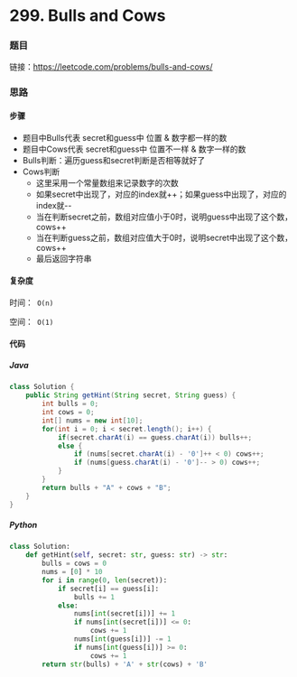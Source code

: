 

# 299. Bulls and Cows

### 题目

链接：https://leetcode.com/problems/bulls-and-cows/



### 思路

#### 步骤

- 题目中Bulls代表 secret和guess中 位置 & 数字都一样的数
- 题目中Cows代表 secret和guess中 位置不一样 & 数字一样的数
- Bulls判断：遍历guess和secret判断是否相等就好了
- Cows判断
  - 这里采用一个常量数组来记录数字的次数
  - 如果secret中出现了，对应的index就++；如果guess中出现了，对应的index就--
  - 当在判断secret之前，数组对应值小于0时，说明guess中出现了这个数，cows++	
  - 当在判断guess之前，数组对应值大于0时，说明secret中出现了这个数，cows++
  - 最后返回字符串



#### 复杂度

时间：` O(n)`

空间：` O(1)`



#### 代码

##### Java

```java
class Solution {
    public String getHint(String secret, String guess) {
        int bulls = 0;
        int cows = 0;
        int[] nums = new int[10];
        for(int i = 0; i < secret.length(); i++) {
            if(secret.charAt(i) == guess.charAt(i)) bulls++;
            else {
                if (nums[secret.charAt(i) - '0']++ < 0) cows++;
                if (nums[guess.charAt(i) - '0']-- > 0) cows++;
            }
        }
        return bulls + "A" + cows + "B";
    }
}
```



##### Python

```python
class Solution:
    def getHint(self, secret: str, guess: str) -> str:
        bulls = cows = 0
        nums = [0] * 10
        for i in range(0, len(secret)):
            if secret[i] == guess[i]:
                bulls += 1
            else:
                nums[int(secret[i])] += 1
                if nums[int(secret[i])] <= 0:
                    cows += 1
                nums[int(guess[i])] -= 1
                if nums[int(guess[i])] >= 0:
                    cows += 1
        return str(bulls) + 'A' + str(cows) + 'B'
```


